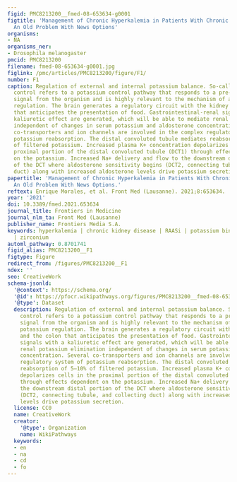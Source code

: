 ```yaml
---
figid: PMC8213200__fmed-08-653634-g0001
figtitle: 'Management of Chronic Hyperkalemia in Patients With Chronic Kidney Disease:
  An Old Problem With News Options'
organisms:
- NA
organisms_ner:
- Drosophila melanogaster
pmcid: PMC8213200
filename: fmed-08-653634-g0001.jpg
figlink: /pmc/articles/PMC8213200/figure/F1/
number: F1
caption: Regulation of external and internal potassium balance. So-called feed-forward
  control refers to a potassium control pathway that responds to a pre-determined
  signal from the organism and is highly relevant to the mechanism of additional potassium
  regulation. The brain generates a regulatory circuit with the kidney and the colon
  that anticipates the presentation of food. Gastrointestinal-renal signals with a
  kaliuretic effect are generated, which will be able to mediate renal potassium elimination
  independent of changes in serum potassium and aldosterone concentration. Several
  co-transporters and ion channels are involved in the complex regulatory system of
  potassium reabsorption. The distal convoluted tubule mediates reabsorption of 5–10%
  of filtered potassium. Increased plasma K+ concentration depolarizes cells in the
  proximal portion of the distal convoluted tubule (DCT1) through effects dependent
  on the potassium. Increased Na+ delivery and flow to the downstream distal portion
  of the DCT where aldosterone sensitivity begins (DCT2, connecting tubule, and collecting
  duct) along with increased aldosterone levels drive potassium secretion.
papertitle: 'Management of Chronic Hyperkalemia in Patients With Chronic Kidney Disease:
  An Old Problem With News Options.'
reftext: Enrique Morales, et al. Front Med (Lausanne). 2021;8:653634.
year: '2021'
doi: 10.3389/fmed.2021.653634
journal_title: Frontiers in Medicine
journal_nlm_ta: Front Med (Lausanne)
publisher_name: Frontiers Media S.A.
keywords: hyperkalemia | chronic kidney disease | RAASi | potassium binders | patiromer
  | zirconium
automl_pathway: 0.8701741
figid_alias: PMC8213200__F1
figtype: Figure
redirect_from: /figures/PMC8213200__F1
ndex: ''
seo: CreativeWork
schema-jsonld:
  '@context': https://schema.org/
  '@id': https://pfocr.wikipathways.org/figures/PMC8213200__fmed-08-653634-g0001.html
  '@type': Dataset
  description: Regulation of external and internal potassium balance. So-called feed-forward
    control refers to a potassium control pathway that responds to a pre-determined
    signal from the organism and is highly relevant to the mechanism of additional
    potassium regulation. The brain generates a regulatory circuit with the kidney
    and the colon that anticipates the presentation of food. Gastrointestinal-renal
    signals with a kaliuretic effect are generated, which will be able to mediate
    renal potassium elimination independent of changes in serum potassium and aldosterone
    concentration. Several co-transporters and ion channels are involved in the complex
    regulatory system of potassium reabsorption. The distal convoluted tubule mediates
    reabsorption of 5–10% of filtered potassium. Increased plasma K+ concentration
    depolarizes cells in the proximal portion of the distal convoluted tubule (DCT1)
    through effects dependent on the potassium. Increased Na+ delivery and flow to
    the downstream distal portion of the DCT where aldosterone sensitivity begins
    (DCT2, connecting tubule, and collecting duct) along with increased aldosterone
    levels drive potassium secretion.
  license: CC0
  name: CreativeWork
  creator:
    '@type': Organization
    name: WikiPathways
  keywords:
  - en
  - na
  - cd
  - fo
---
```

